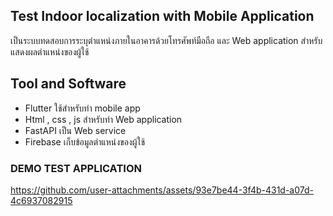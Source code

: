 ## Test Indoor localization with Mobile Application

เป็นระบบทดสอบการระบุตำแหน่งภายในอาคารด้วยโทรศัพท์มือถือ และ Web application สำหรับแสดงผลตำแหน่งของผู้ใช้

## Tool and Software

- Flutter ใช้สำหรับทำ mobile app
- Html , css , js สำหรับทำ Web application
- FastAPI เป็น Web service
- Firebase เก็บข้อมูลตำแหน่งของผู้ใช้

### DEMO TEST APPLICATION
https://github.com/user-attachments/assets/93e7be44-3f4b-431d-a07d-4c6937082915


